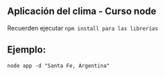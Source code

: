 ## Aplicación del clima - Curso node

Recuerden ejecutar ```npm install para las librerías```


## Ejemplo:
```
node app -d "Santa Fe, Argentina"
```